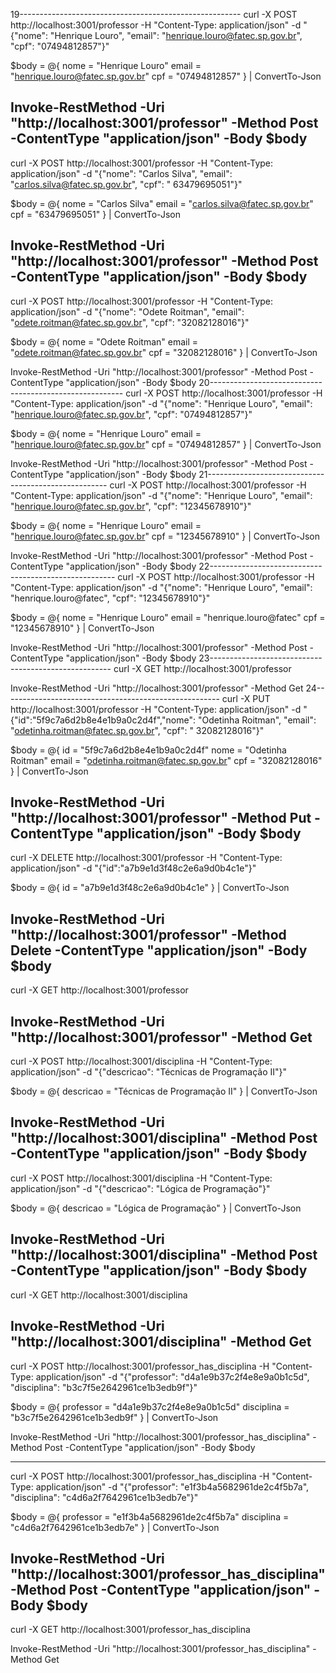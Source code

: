 19-------------------------------------------------------
curl -X POST http://localhost:3001/professor -H "Content-Type: application/json" -d "{\"nome\": \"Henrique Louro\", \"email\": \"henrique.louro@fatec.sp.gov.br\", \"cpf\": \"07494812857\"}"

$body = @{
     nome  = "Henrique Louro"
     email = "henrique.louro@fatec.sp.gov.br"
     cpf   = "07494812857"
 } | ConvertTo-Json

 Invoke-RestMethod -Uri "http://localhost:3001/professor" -Method Post -ContentType "application/json" -Body $body
--------------------------------------------------------
curl -X POST http://localhost:3001/professor -H "Content-Type: application/json" -d "{\"nome\": \"Carlos Silva\", \"email\": \"carlos.silva@fatec.sp.gov.br\", \"cpf\": \" 63479695051\"}"

$body = @{
     nome  = "Carlos Silva"
     email = "carlos.silva@fatec.sp.gov.br"
     cpf   = "63479695051"
 } | ConvertTo-Json

 Invoke-RestMethod -Uri "http://localhost:3001/professor" -Method Post -ContentType "application/json" -Body $body
--------------------------------------------------------
curl -X POST http://localhost:3001/professor -H "Content-Type: application/json" -d "{\"nome\": \"Odete Roitman\", \"email\": \"odete.roitman@fatec.sp.gov.br\", \"cpf\": \"32082128016\"}"

$body = @{
     nome  = "Odete Roitman"
     email = "odete.roitman@fatec.sp.gov.br"
     cpf   = "32082128016"
 } | ConvertTo-Json

 Invoke-RestMethod -Uri "http://localhost:3001/professor" -Method Post -ContentType "application/json" -Body $body
20--------------------------------------------------------
curl -X POST http://localhost:3001/professor -H "Content-Type: application/json" -d "{\"nome\": \"Henrique Louro\", \"email\": \"henrique.louro@fatec.sp.gov.br\", \"cpf\": \"07494812857\"}"

$body = @{
     nome  = "Henrique Louro"
     email = "henrique.louro@fatec.sp.gov.br"
     cpf   = "07494812857"
 } | ConvertTo-Json

 Invoke-RestMethod -Uri "http://localhost:3001/professor" -Method Post -ContentType "application/json" -Body $body
21-----------------------------------------------------
curl -X POST http://localhost:3001/professor -H "Content-Type: application/json" -d "{\"nome\": \"Henrique Louro\", \"email\": \"henrique.louro@fatec.sp.gov.br\", \"cpf\": \"12345678910\"}"

$body = @{
     nome  = "Henrique Louro"
     email = "henrique.louro@fatec.sp.gov.br"
     cpf   = "12345678910"
 } | ConvertTo-Json

 Invoke-RestMethod -Uri "http://localhost:3001/professor" -Method Post -ContentType "application/json" -Body $body
22------------------------------------------------------
curl -X POST http://localhost:3001/professor -H "Content-Type: application/json" -d "{\"nome\": \"Henrique Louro\", \"email\": \"henrique.louro@fatec\", \"cpf\": \"12345678910\"}"

$body = @{
     nome  = "Henrique Louro"
     email = "henrique.louro@fatec"
     cpf   = "12345678910"
 } | ConvertTo-Json

 Invoke-RestMethod -Uri "http://localhost:3001/professor" -Method Post -ContentType "application/json" -Body $body
23-----------------------------------------------------
curl -X GET http://localhost:3001/professor

Invoke-RestMethod -Uri "http://localhost:3001/professor" -Method Get
24------------------------------------------------------
curl -X PUT http://localhost:3001/professor -H "Content-Type: application/json" -d "{\"id\":\"5f9c7a6d2b8e4e1b9a0c2d4f\",\"nome\": \"Odetinha Roitman\", \"email\": \"odetinha.roitman@fatec.sp.gov.br\", \"cpf\": \" 32082128016\"}"

$body = @{
    id    = "5f9c7a6d2b8e4e1b9a0c2d4f"
    nome  = "Odetinha Roitman"
    email = "odetinha.roitman@fatec.sp.gov.br"
    cpf   = "32082128016"
} | ConvertTo-Json

Invoke-RestMethod -Uri "http://localhost:3001/professor" -Method Put -ContentType "application/json" -Body $body
----------------------------------------------------------
curl -X DELETE http://localhost:3001/professor -H "Content-Type: application/json" -d "{\"id\":\"a7b9e1d3f48c2e6a9d0b4c1e\"}"

$body = @{
    id = "a7b9e1d3f48c2e6a9d0b4c1e"
} | ConvertTo-Json

Invoke-RestMethod -Uri "http://localhost:3001/professor" -Method Delete -ContentType "application/json" -Body $body
----------------------------------------------------------
curl -X GET http://localhost:3001/professor

Invoke-RestMethod -Uri "http://localhost:3001/professor" -Method Get
----------------------------------------------------------
curl -X POST http://localhost:3001/disciplina -H "Content-Type: application/json" -d "{\"descricao\": \"Técnicas de Programação II\"}"

$body = @{
    descricao = "Técnicas de Programação II"
} | ConvertTo-Json

Invoke-RestMethod -Uri "http://localhost:3001/disciplina" -Method Post -ContentType "application/json" -Body $body
----------------------------------------------------------
curl -X POST http://localhost:3001/disciplina -H "Content-Type: application/json" -d "{\"descricao\": \"Lógica de Programação\"}"

$body = @{
    descricao = "Lógica de Programação"
} | ConvertTo-Json

Invoke-RestMethod -Uri "http://localhost:3001/disciplina" -Method Post -ContentType "application/json" -Body $body
----------------------------------------------------------
curl -X GET http://localhost:3001/disciplina

Invoke-RestMethod -Uri "http://localhost:3001/disciplina" -Method Get
----------------------------------------------------------
curl -X POST http://localhost:3001/professor_has_disciplina -H "Content-Type: application/json" -d "{\"professor\": \"d4a1e9b37c2f4e8e9a0b1c5d\", \"disciplina\": \"b3c7f5e2642961ce1b3edb9f\"}"

$body = @{
    professor = "d4a1e9b37c2f4e8e9a0b1c5d"
    disciplina = "b3c7f5e2642961ce1b3edb9f"
} | ConvertTo-Json

Invoke-RestMethod -Uri "http://localhost:3001/professor_has_disciplina" -Method Post -ContentType "application/json" -Body $body

----------------------------------------------------------
curl -X POST http://localhost:3001/professor_has_disciplina -H "Content-Type: application/json" -d "{\"professor\": \"e1f3b4a5682961de2c4f5b7a\", \"disciplina\": \"c4d6a2f7642961ce1b3edb7e\"}"

$body = @{
    professor = "e1f3b4a5682961de2c4f5b7a"
    disciplina = "c4d6a2f7642961ce1b3edb7e"
} | ConvertTo-Json

Invoke-RestMethod -Uri "http://localhost:3001/professor_has_disciplina" -Method Post -ContentType "application/json" -Body $body
----------------------------------------------------------
curl -X GET http://localhost:3001/professor_has_disciplina

Invoke-RestMethod -Uri "http://localhost:3001/professor_has_disciplina" -Method Get
